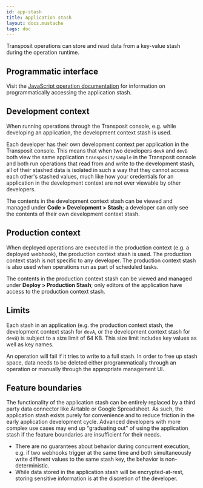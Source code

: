```yaml
---
id: app-stash
title: Application stash
layout: docs.mustache
tags: doc
---
```


Transposit operations can store and read data from a key-value stash during the operation runtime.

## Programmatic interface

Visit the [JavaScript operation documentation](/docs/references/js-operations#stash) for information on programmatically accessing the application stash.

## Development context

When running operations through the Transposit console, e.g. while developing an application, the development context stash is used.

Each developer has their own development context per application in the Transposit console. This means that when two developers `devA` and `devB` both view the same application `transposit/sample` in the Transposit console and both run operations that read from and write to the development stash, all of their stashed data is isolated in such a way that they cannot access each other's stashed values, much like how your credentials for an application in the development context are not ever viewable by other developers.

The contents in the development context stash can be viewed and managed under **Code &gt; Development &gt; Stash**; a developer can only see the contents of their own development context stash.

## Production context

When deployed operations are executed in the production context (e.g. a deployed webhook), the production context stash is used. The production context stash is not specific to any developer. The production context stash is also used when operations run as part of scheduled tasks.

The contents in the production context stash can be viewed and managed under **Deploy &gt; Production Stash**; only editors of the application have access to the production context stash.

## Limits

Each stash in an application (e.g. the production context stash, the development context stash for `devA`, or the development context stash for `devB`) is subject to a size limit of 64 KB. This size limit includes key values as well as key names.

An operation will fail if it tries to write to a full stash. In order to free up stash space, data needs to be deleted either programmatically through an operation or manually through the appropriate management UI.

## Feature boundaries

The functionality of the application stash can be entirely replaced by a third party data connector like Airtable or Google Spreadsheet. As such, the application stash exists purely for convenience and to reduce friction in the early application development cycle. Advanced developers with more complex use cases may end up "graduating out" of using the application stash if the feature boundaries are insufficient for their needs.

- There are no guarantees about behavior during concurrent execution, e.g. if two webhooks trigger at the same time and both simultaneously write different values to the same stash key, the behavior is non-deterministic.
- While data stored in the application stash will be encrypted-at-rest, storing sensitive information is at the discretion of the developer.
